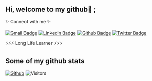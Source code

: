 ## Hi, welcome to my github👋 ;
✨ Connect with me ✨ <br> <br>
[![Gmail Badge](https://img.shields.io/badge/-arifyoga987@gmail.com-c14438?style=flat&logo=Gmail&logoColor=white&link=mailto:arifyoga987@gmail.com)](mailto:arifyoga987@gmail.com) 
[![Linkedin Badge](https://img.shields.io/badge/-arifyogaw-0072b1?style=flat&logo=Linkedin&logoColor=white&link=https://www.linkedin.com/in/arifyogaw/)](https://www.linkedin.com/in/arifyogaw/) 
[![Github Badge](https://img.shields.io/badge/-yogga-grey?style=flat&logo=github&logoColor=white&link=https://github.com/yogga/)](https://www.github.com/yogga/) [![Twitter Badge](https://img.shields.io/badge/-ar_yoga7-00acee?style=flat&logo=twitter&logoColor=white&link=https://twitter.com/ar_yoga7/)](https://www.twitter.com/ar_yoga7/) <p align='left'>⚡⚡⚡ Long Life Learner ⚡⚡⚡ </p> 
## Some of my github stats
[![Github](https://img.shields.io/github/followers/yogga?label=Followers&logo=Github)](https://github.com/yogga)
![Visitors](https://visitor-badge.laobi.icu/badge?page_id=yogga)
